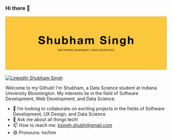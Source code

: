 ### Hi there 👋
![hero image](hero.jpg)

[![LinkedIn Shubham Singh](https://img.shields.io/badge/shusingh-linkedin-yellow?style=for-the-badge)](https://www.linkedin.com/in/shusingh/)

Welcome to my Github! I'm Shubham, a Data Science student at Indiana University Bloomington. My interests lie in the field of Software Development, Web Development, and Data Science.

- 👯 I’m looking to collaborate on exciting projects in the fields of Software Development, UX Design, and Data Science
- 💬 Ask me about all things tech!
- 📫 How to reach me: ksingh.shubh@gmail.com
- 😄 Pronouns: he/him
